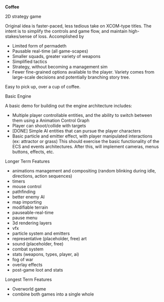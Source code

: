 # 

**Coffee**

2D strategy game

Original idea is faster-paced, less tedious take on XCOM-type titles.  The intent is to simplify the controls and game flow, and maintain high-stakes/sense of loss.  Accomplished by 
- Limited form of permadeth
- Pausable real-time (all game-scapes)
- Smaller squads, greater variety of weapons
- Simplified tactics
- Strategy, without becoming a management sim
- Fewer fine-grained options available to the player.  Variety comes from large-scale decisions and potentially branching story tree.

Easy to pick up, over a cup of coffee.

Basic Engine

A basic demo for building out the engine architecture includes:
- Multiple player controllable entities, and the ability to switch between them using a Animation Control Graph
- Player can shoot/collide with targets
- [DONE] Simple AI entities that can pursue the player characters
- Basic particle and emitter effect, with player manipulated interactions (ex: attractor or grass)
This should exercise the basic functionality of the ECS and events architectures.  After this, will implement cameras, menus buttons, effects, etc.

Longer Term Features
- animations management and compositing (random blinking during idle, directions, action sequences)
- timers
- mouse control
- pathfinding
- better enemy AI
- map importing
- modifiable terrain
- pauseable-real-time
- pause menu
- 3d rendering layers
- vfx
- particle system and emitters
- representative (placeholder, free) art
- sound (placeholder, free)
- combat system
- stats (weapons, types, player, ai)
- fog of war
- overlay effects
- post-game loot and stats

Longest Term Features
- Overworld game
- combine both games into a single whole

